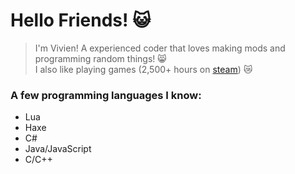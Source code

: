 # **Hello Friends! 😺**
> I'm Vivien! A experienced coder that loves making mods and programming random things! 😸<br>
> I also like playing games (2,500+ hours on [steam](https://steamtime.info/s/76561198187662981)) 😿<br>

### A few programming languages I know:
* Lua
* Haxe
* C#
* Java/JavaScript
* C/C++
